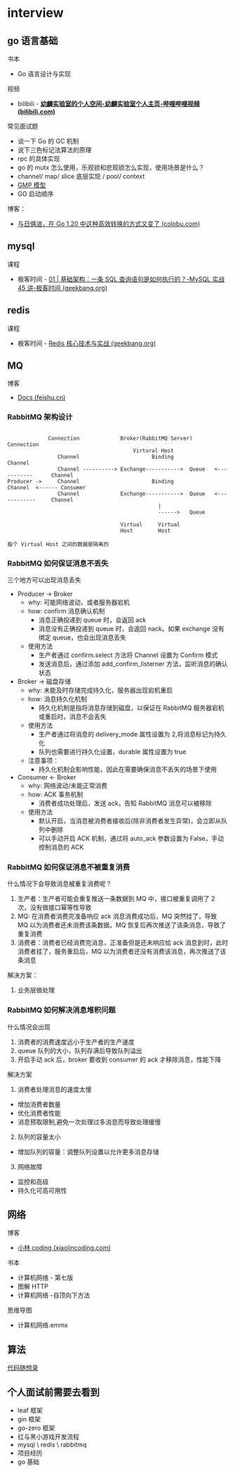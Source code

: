 # interview

## go 语言基础

书本

- Go 语言设计与实现

视频

- bilibili - **[幼麟实验室的个人空间-幼麟实验室个人主页-哔哩哔哩视频 (bilibili.com)](https://space.bilibili.com/567195437?spm_id_from=333.788.0.0)**

常见面试题

- 谈一下 Go 的 GC 机制
- 说下三色标记法算法的原理
- rpc 的具体实现
- go 的 mutx 怎么使用，乐观锁和悲观锁怎么实现，使用场景是什么？
- channel/ map/ slice 底层实现 / pool/ context
- [GMP 模型](https://kiosk007.top/post/golang-gmp/)
- GO 启动顺序

博客：

- [与日俱进，在 Go 1.20 中这种高效转换的方式又变了 (colobu.com)](https://colobu.com/2022/09/06/string-byte-convertion/)

## mysql

课程

- 极客时间 - [01 | 基础架构：一条 SQL 查询语句是如何执行的？-MySQL 实战 45 讲-极客时间 (geekbang.org)](https://time.geekbang.org/column/article/68319)

## redis

课程

- 极客时间 - [Redis 核心技术与实战 (geekbang.org)](https://time.geekbang.org/column/intro/100056701)

## MQ

博客

- [Docs (feishu.cn)](https://w8f48xv1h6.feishu.cn/wiki/wikcnAJFKENsXWuBOgvgicTOEhc)

### RabbitMQ 架构设计

```plaintext

             Connection             Broker(RabbitMQ Server)                       Connection
                                        Virtural Host
                Channel                       Binding                               Channel
                Channel ----------> Exchange----------->  Queue   <-----------      Channel
Producer ->     Channel                       Binding                               Channel  <------ Consumer
                Channel             Exchange----------->  Queue   <------------     Channel
                                                |
                                                ------>   Queue

                                    Virtual     Virtual
                                    Host        Host

每个 Virtual Host 之间的数据是隔离的
```

### RabbitMQ 如何保证消息不丢失

三个地方可以出现消息丢失

- Producer -> Broker
  - why: 可能网络波动，或者服务器宕机
  - how: confirm 消息确认机制
    - 消息正确投递到 queue 时，会返回 ack
    - 消息没有正确投递到 queue 时，会返回 nack。如果 exchange 没有绑定 queue，也会出现消息丢失
  - 使用方法
    - 生产者通过 confirm.select 方法将 Channel 设置为 Confirm 模式
    - 发送消息后，通过添加 add_confirm_listerner 方法，监听消息的确认状态
- Broker -> 磁盘存储
  - why: 未能及时存储完成持久化，服务器出现宕机重启
  - how: 消息持久化机制
    - 持久化机制是指将消息存储到磁盘，以保证在 RabbitMQ 服务器宕机或重启时，消息不会丢失
  - 使用方法
    - 生产者通过将消息的 delivery_mode 属性设置为 2,将消息标记为持久化
    - 队列也需要进行持久化设置，durable 属性设置为 true
  - 注意事项：
    - 持久化机制会影响性能，因此在需要确保消息不丢失的场景下使用
- Consumer <- Broker
  - why: 网络波动/未能正常消费
  - how: ACK 事务机制
    - 消费者成功处理后，发送 ack，告知 RabbitMQ 消息可以被移除
  - 使用方法
    - 默认开启，当消息被消费者接收后(除非消费者发生异常)，会立即从队列中删除
    - 可以手动开启 ACK 机制，通过将 auto_ack 参数设置为 False，手动控制消息的 ACK

### RabbitMQ 如何保证消息不被重复消费

什么情况下会导致消息被重复消费呢？

1. 生产者：生产者可能会重复推送一条数据到 MQ 中，接口被重复调用了 2 次，没有做接口幂等性导致
2. MQ: 在消费者消费完准备响应 ack 消息消费成功后，MQ 突然挂了，导致 MQ 以为消费者还未消费该条数据，MQ 恢复后再次推送了该条消息，导致了重复消费
3. 消费者：消费者已经消费完消息，正准备但是还未响应给 ack 消息到时，此时消费者挂了，服务重启后，MQ 以为消费者还没有消费该消息，再次推送了该条消息

解决方案：

1. 业务层做处理

### RabbitMQ 如何解决消息堆积问题

什么情况会出现

1. 消费者的消费速度远小于生产者的生产速度
2. queue 队列的大小，队列存满后导致队列溢出
3. 开启手动 ack 后，broker 要收到 consumer 的 ack 才移除消息，性能下降

解决方案

1. 消费者处理消息的速度太慢

- 增加消费者数量
- 优化消费者性能
- 消息预取限制,避免一次处理过多消息而导致处理缓慢

2. 队列的容量太小

- 增加队列的容量：调整队列设置以允许更多消息存储

3. 网络故障

- 监控和高级
- 持久化可高可用性

## 网络

博客

- [小林 coding (xiaolincoding.com)](https://www.xiaolincoding.com/)

书本

- 计算机网络 - 第七版
- 图解 HTTP
- 计算机网络 -自顶向下方法

思维导图

- 计算机网络.emmx

## 算法

[代码随想录](https://programmercarl.com/)

## 个人面试前需要去看到

- leaf 框架
- gin 框架
- go-zero 框架
- 红与黑小游戏开发流程
- mysql \ redis \ rabbitmq
- 项目经历
- go 基础
